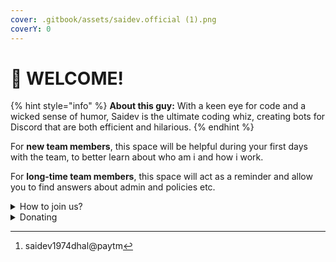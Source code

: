 ```yaml
---
cover: .gitbook/assets/saidev.official (1).png
coverY: 0
---
```


# 🤝 WELCOME!

{% hint style="info" %}
**About this guy:** With a keen eye for code and a wicked sense of humor, Saidev is the ultimate coding whiz, creating bots for Discord that are both efficient and hilarious.
{% endhint %}

For **new team members**, this space will be helpful during your first days with the team, to better learn about who am i and how i work.

For **long-time team members**, this space will act as a reminder and allow you to find answers about admin and policies etc.

<details>

<summary>How to join us?</summary>

This space is designed to be read linearly, so start with our Vision, Mission & Focus and work down from there! And achive your goals and dreams together. [**Apply Here!**](collaborating/how-we-work.md#how-to-apply)

</details>

<details>

<summary>Donating</summary>

If you want to donate me for my work or for this efforts. Just use our official [**UPI**](#user-content-fn-1)[^1] or [**PayPal**](https://www.paypal.me/SaidevDhal).

</details>



[^1]: saidev1974dhal@paytm
